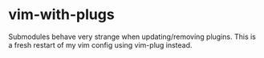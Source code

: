 # vim-with-plugs


Submodules behave very strange when updating/removing plugins.
This is a fresh restart of my vim config using vim-plug instead.

